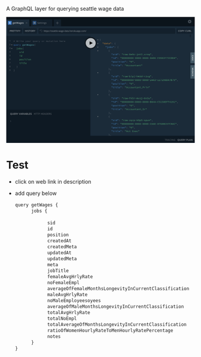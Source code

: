 A GraphQL layer for querying seattle wage data

![alt text](screenshot.png)



# Test
- click on web link in description
- add query below


      query getWages {
            jobs {  

                  sid  
                  id   
                  position
                  createdAt
                  createdMeta
                  updatedAt
                  updatedMeta
                  meta
                  jobTitle
                  femaleAvgHrlyRate
                  noFemaleEmpl
                  averageOfFemaleMonthsLongevityInCurrentClassification
                  maleAvgHrlyRate
                  noMaleEmployeesoyees
                  averageOfMaleMonthsLongevityInCurrentClassification
                  totalAvgHrlyRate
                  totalNoEmpl
                  totalAverageOfMonthsLongevityInCurrentClassification
                  ratioOfWomenHourlyRateToMenHourlyRatePercentage
                  notes    
            }  
      }
